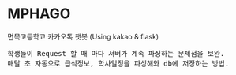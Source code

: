 # MPHAGO
면목고등학교 카카오톡 챗봇 (Using kakao &amp; flask)

<pre>
학생들이 Request 할 때 마다 서버가 계속 파싱하는 문제점을 보완.
매달 초 자동으로 급식정보, 학사일정을 파싱해와 db에 저장하는 방법.
</pre>
